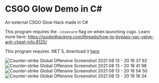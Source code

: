 # CSGO Glow Demo in C#
An external CSGO Glow Hack made in C#

This program requires the `-insecure` flag on when launching csgo. Learn more here: https://guidedhacking.com/threads/how-to-bypass-vac-valve-anti-cheat-info.8125/

This program requires .NET 5, download it [here](https://dotnet.microsoft.com/download/dotnet/thank-you/runtime-5.0.9-windows-x86-installer)

![Counter-strike  Global Offensive Screenshot 2021 08 13 - 20 16 37 92](https://user-images.githubusercontent.com/36981621/129342653-28d7ec51-d6d3-4be8-8d6a-7b7d946562bd.png)
![Counter-strike  Global Offensive Screenshot 2021 08 13 - 20 18 41 98](https://user-images.githubusercontent.com/36981621/129342926-80e11c51-8511-465f-a9b1-46e9b4ad4e7d.png)
![Counter-strike  Global Offensive Screenshot 2021 08 13 - 20 18 54 50](https://user-images.githubusercontent.com/36981621/129342936-ae9a9afc-eef7-4406-8976-719d7a481f32.png)
![Counter-strike  Global Offensive Screenshot 2021 08 13 - 20 19 18 34](https://user-images.githubusercontent.com/36981621/129342951-4e81711b-b581-4d33-b866-0244bde1fbb5.png)

